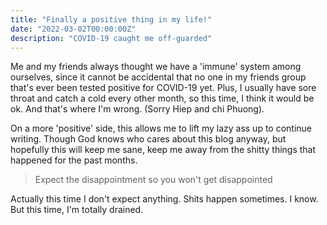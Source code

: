 ```yaml
---
title: "Finally a positive thing in my life!"
date: "2022-03-02T00:00:00Z"
description: "COVID-19 caught me off-guarded"
---
```


Me and my friends always thought we have a 'immune' system among ourselves, since it cannot be accidental that no one in my friends group that's ever been tested positive for COVID-19 yet. Plus, I usually have sore throat and catch a cold every other month, so this time, I think it would be ok. And that's where I'm wrong. (Sorry Hiep and chi Phuong).

On a more 'positive' side, this allows me to lift my lazy ass up to continue writing. Though God knows who cares about this blog anyway, but hopefully this will keep me sane, keep me away from the shitty things that happened for the past months.

> Expect the disappointment so you won't get disappointed

Actually this time I don't expect anything. Shits happen sometimes. I know. But this time, I'm totally drained.